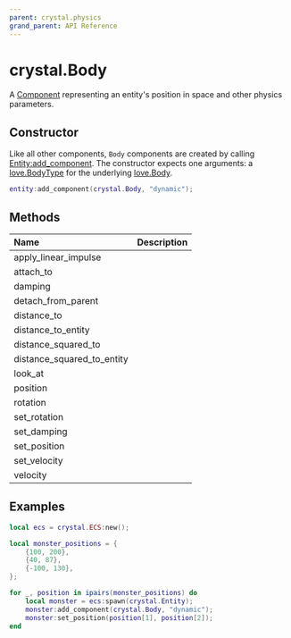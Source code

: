 ```yaml
---
parent: crystal.physics
grand_parent: API Reference
---
```


# crystal.Body

A [Component](/crystal/api/ecs/component) representing an entity's position in space and other physics parameters.

## Constructor

Like all other components, `Body` components are created by calling [Entity:add_component](/crystal/api/ecs/entity_add_component). The constructor expects one arguments: a [love.BodyType](https://love2d.org/wiki/BodyType) for the underlying [love.Body](https://love2d.org/wiki/Body).

```lua
entity:add_component(crystal.Body, "dynamic");
```

## Methods

| Name                       | Description |
| :------------------------- | :---------- |
| apply_linear_impulse       |             |
| attach_to                  |             |
| damping                    |             |
| detach_from_parent         |             |
| distance_to                |             |
| distance_to_entity         |             |
| distance_squared_to        |             |
| distance_squared_to_entity |             |
| look_at                    |             |
| position                   |             |
| rotation                   |             |
| set_rotation               |             |
| set_damping                |             |
| set_position               |             |
| set_velocity               |             |
| velocity                   |             |

## Examples

```lua
local ecs = crystal.ECS:new();

local monster_positions = {
	{100, 200},
	{40, 87},
	{-100, 130},
};

for _, position in ipairs(monster_positions) do
	local monster = ecs:spawn(crystal.Entity);
	monster:add_component(crystal.Body, "dynamic");
	monster:set_position(position[1], position[2]);
end
```
